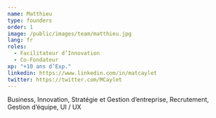 ```yaml
---
name: Matthieu
type: founders
order: 1
image: /public/images/team/matthieu.jpg
lang: fr
roles:
  - Facilitateur d’Innovation
  - Co-Fondateur
xp: "+10 ans d’Exp."
linkedin: https://www.linkedin.com/in/matcaylet
twitter: https://twitter.com/MCaylet
---
```


Business, Innovation, Stratégie et Gestion d’entreprise, Recrutement, Gestion d’équipe, UI / UX
